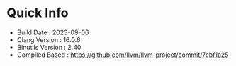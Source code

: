 # Quick Info
* Build Date : 2023-09-06
* Clang Version : 16.0.6
* Binutils Version : 2.40
* Compiled Based : https://github.com/llvm/llvm-project/commit/7cbf1a25
